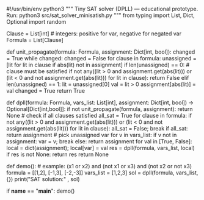 #!/usr/bin/env python3
"""
Tiny SAT solver (DPLL) — educational prototype.
Run: python3 src/sat_solver_minisatish.py
"""
from typing import List, Dict, Optional
import random

Clause = List[int]  # integers: positive for var, negative for negated var
Formula = List[Clause]

def unit_propagate(formula: Formula, assignment: Dict[int, bool]):
    changed = True
    while changed:
        changed = False
        for clause in formula:
            unassigned = [lit for lit in clause if abs(lit) not in assignment]
            if len(unassigned) == 0:
                # clause must be satisfied
                if not any((lit > 0 and assignment.get(abs(lit))) or (lit < 0 and not assignment.get(abs(lit))) for lit in clause):
                    return False
            elif len(unassigned) == 1:
                lit = unassigned[0]
                val = lit > 0
                assignment[abs(lit)] = val
                changed = True
    return True

def dpll(formula: Formula, vars_list: List[int], assignment: Dict[int, bool]) -> Optional[Dict[int,bool]]:
    if not unit_propagate(formula, assignment):
        return None
    # check if all clauses satisfied
    all_sat = True
    for clause in formula:
        if not any((lit > 0 and assignment.get(abs(lit))) or (lit < 0 and not assignment.get(abs(lit))) for lit in clause):
            all_sat = False; break
    if all_sat:
        return assignment
    # pick unassigned var
    for v in vars_list:
        if v not in assignment:
            var = v; break
    else:
        return assignment
    for val in [True, False]:
        local = dict(assignment); local[var] = val
        res = dpll(formula, vars_list, local)
        if res is not None:
            return res
    return None

def demo():
    # example: (x1 or x2) and (not x1 or x3) and (not x2 or not x3)
    formula = [[1,2], [-1,3], [-2,-3]]
    vars_list = [1,2,3]
    sol = dpll(formula, vars_list, {})
    print("SAT solution:" , sol)

if __name__ == "__main__":
    demo()
